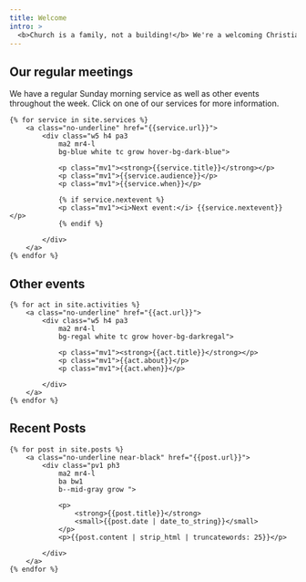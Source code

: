 ```yaml
---
title: Welcome
intro: >
  <b>Church is a family, not a building!</b> We're a welcoming Christian church based on the corner of Canning Road and Milton Street. We believe Jesus is the hope for the world and we want to share that real and lasting joy with you.
---
```

## Our regular meetings
We have a regular Sunday morning service as well as other events throughout the week. Click on one of our services for more information.

<div class="w-100 pv2 flex-l flex-wrap items-center-l">

	{% for service in site.services %}
		<a class="no-underline" href="{{service.url}}">
			<div class="w5 h4 pa3
				ma2 mr4-l
				bg-blue white tc grow hover-bg-dark-blue">
				
				<p class="mv1"><strong>{{service.title}}</strong></p>
				<p class="mv1">{{service.audience}}</p>
				<p class="mv1">{{service.when}}</p>
				
				{% if service.nextevent %}
				<p class="mv1"><i>Next event:</i> {{service.nextevent}}</p>
				{% endif %}
				
			</div>
		</a>
	{% endfor %}

</div>

## Other events

<div class="w-100 pv2 flex-l flex-wrap items-center-l">

	{% for act in site.activities %}
		<a class="no-underline" href="{{act.url}}">
			<div class="w5 h4 pa3
				ma2 mr4-l
				bg-regal white tc grow hover-bg-darkregal">
				
				<p class="mv1"><strong>{{act.title}}</strong></p>
				<p class="mv1">{{act.about}}</p>
				<p class="mv1">{{act.when}}</p>
				
			</div>
		</a>
	{% endfor %}

</div>	

## Recent Posts

<div class="w-100 pv2 flex-l flex-wrap items-center-l">

	{% for post in site.posts %}
		<a class="no-underline near-black" href="{{post.url}}">
			<div class="pv1 ph3
				ma2 mr4-l
				ba bw1
				b--mid-gray grow ">
				
				<p>
					<strong>{{post.title}}</strong>
					<small>{{post.date | date_to_string}}</small>
				</p>
				<p>{{post.content | strip_html | truncatewords: 25}}</p>
				
			</div>
		</a>
	{% endfor %}

</div>	